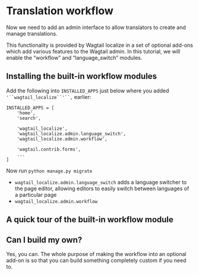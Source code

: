 # Translation workflow

Now we need to add an admin interface to allow translators to create and manage translations.

This functionality is provided by Wagtail localize in a set of optional add-ons which add various features to the Wagtail admin. In this tutorial, we will enable the “workflow” and “language_switch” modules.

## Installing the built-in workflow modules

Add the following into `INSTALLED_APPS` just below where you added `'``wagtail_localize``'``,` earlier:


    INSTALLED_APPS = [
        'home',
        'search',

        'wagtail_localize',
        'wagtail_localize.admin.language_switch',
        'wagtail_localize.admin.workflow',

        'wagtail.contrib.forms',
        ...
    ]

Now run `python manage.py migrate`


- `wagtail_localize.admin.language_switch` adds a language switcher to the page editor, allowing editors to easily switch between languages of a particular page
- `wagtail_localize.admin.workflow`


## A quick tour of the built-in workflow module



## Can I build my own?

Yes, you can. The whole purpose of making the workflow into an optional add-on is so that you can build something completely custom if you need to.



